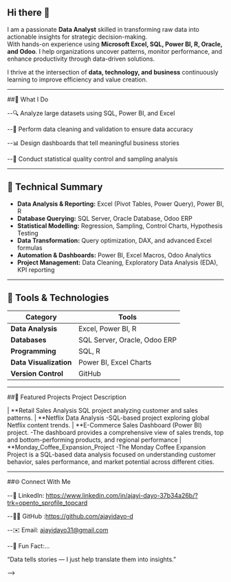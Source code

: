 ## Hi there 👋
I am a passionate **Data Analyst** skilled in transforming raw data into actionable insights for strategic decision-making.  
With hands-on experience using **Microsoft Excel, SQL, Power BI, R, Oracle, and Odoo**. I help organizations uncover patterns, monitor performance, and enhance productivity through data-driven solutions.  

I thrive at the intersection of **data, technology, and business** continuously learning to improve efficiency and value creation.

---

##🧠 What I Do

--🔍 Analyze large datasets using SQL, Power BI, and Excel

--🧹 Perform data cleaning and validation to ensure data accuracy

--📊 Design dashboards that tell meaningful business stories

--🧮 Conduct statistical quality control and sampling analysis

---

## 🧠 Technical Summary  

- **Data Analysis & Reporting:** Excel (Pivot Tables, Power Query), Power BI, R  
- **Database Querying:** SQL Server, Oracle Database, Odoo ERP  
- **Statistical Modelling:** Regression, Sampling, Control Charts, Hypothesis Testing  
- **Data Transformation:** Query optimization, DAX, and advanced Excel formulas  
- **Automation & Dashboards:** Power BI, Excel Macros, Odoo Analytics  
- **Project Management:** Data Cleaning, Exploratory Data Analysis (EDA), KPI reporting  

---

## 🧰 Tools & Technologies  

| Category | Tools |
|-----------|--------|
| **Data Analysis** | Excel, Power BI, R |
| **Databases** | SQL Server, Oracle, Odoo ERP |
| **Programming** | SQL, R |
| **Data Visualization** | Power BI, Excel Charts |
| **Version Control** | GitHub |

---

##🧩 Featured Projects Project	Description

| **Retail Sales Analysis
	SQL project analyzing customer and sales patterns.
| **Netflix Data Analysis
	-SQL-based project exploring global Netflix content trends.
|	**E-Commerce Sales Dashboard (Power BI) project.
	-The dashboard provides a comprehensive view of sales trends, top and bottom-performing products, and regional performance
|	**Monday_Coffee_Expansion_Project
	-The Monday Coffee Expansion Project is a SQL-based data analysis focused on understanding customer behavior, sales performance, and market potential across different cities.


---

##🌐 Connect With Me

--💼 LinkedIn: https://www.linkedin.com/in/ajayi-dayo-37b34a26b/?trk=opento_sprofile_topcard

--🧑‍💻 GitHub :https://github.com/ajayidayo-d

--✉️ Email: ajayidayo31@gmail.com

--🌟 Fun Fact:...

“Data tells stories — I just help translate them into insights.”

-->


